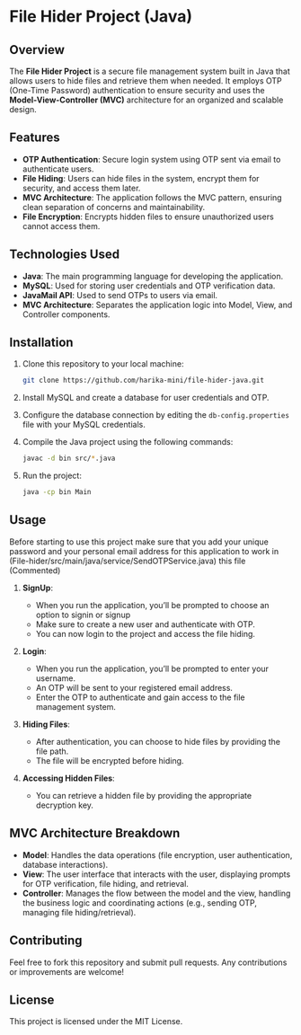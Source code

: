# File Hider Project (Java)

## Overview
The **File Hider Project** is a secure file management system built in Java that allows users to hide files and retrieve them when needed. It employs OTP (One-Time Password) authentication to ensure security and uses the **Model-View-Controller (MVC)** architecture for an organized and scalable design.

## Features
- **OTP Authentication**: Secure login system using OTP sent via email to authenticate users.
- **File Hiding**: Users can hide files in the system, encrypt them for security, and access them later.
- **MVC Architecture**: The application follows the MVC pattern, ensuring clean separation of concerns and maintainability.
- **File Encryption**: Encrypts hidden files to ensure unauthorized users cannot access them.

## Technologies Used
- **Java**: The main programming language for developing the application.
- **MySQL**: Used for storing user credentials and OTP verification data.
- **JavaMail API**: Used to send OTPs to users via email.
- **MVC Architecture**: Separates the application logic into Model, View, and Controller components.

## Installation

1. Clone this repository to your local machine:

    ```bash
    git clone https://github.com/harika-mini/file-hider-java.git
    ```

2. Install MySQL and create a database for user credentials and OTP.

3. Configure the database connection by editing the `db-config.properties` file with your MySQL credentials.

4. Compile the Java project using the following commands:

    ```bash
    javac -d bin src/*.java
    ```

5. Run the project:

    ```bash
    java -cp bin Main
    ```

## Usage
Before starting to use this project make sure that you add your unique password and your personal email address for this application to work in (File-hider/src/main/java/service/SendOTPService.java) this file (Commented)
1. **SignUp**:
   - When you run the application, you’ll be prompted to choose an option to signin or signup
   - Make sure to create a new user and authenticate with OTP.
   - You can now login to the project and access the file hiding.

2. **Login**:
   - When you run the application, you’ll be prompted to enter your username.
   - An OTP will be sent to your registered email address.
   - Enter the OTP to authenticate and gain access to the file management system.

3. **Hiding Files**:
   - After authentication, you can choose to hide files by providing the file path.
   - The file will be encrypted before hiding.

4. **Accessing Hidden Files**:
   - You can retrieve a hidden file by providing the appropriate decryption key.
   
## MVC Architecture Breakdown

- **Model**: Handles the data operations (file encryption, user authentication, database interactions).
- **View**: The user interface that interacts with the user, displaying prompts for OTP verification, file hiding, and retrieval.
- **Controller**: Manages the flow between the model and the view, handling the business logic and coordinating actions (e.g., sending OTP, managing file hiding/retrieval).

## Contributing
Feel free to fork this repository and submit pull requests. Any contributions or improvements are welcome!

## License
This project is licensed under the MIT License.
